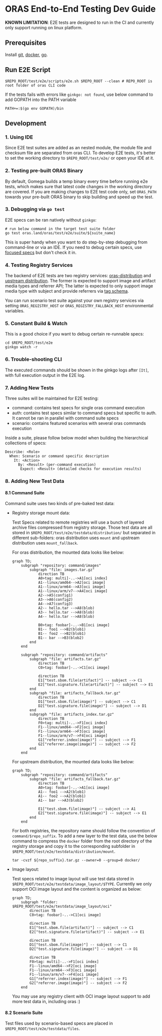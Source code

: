 # ORAS End-to-End Testing Dev Guide
**KNOWN LIMITATION**: E2E tests are designed to run in the CI and currently only support running on linux platform.
## Prerequisites
Install [git](https://git-scm.com/download/linux), [docker](https://docs.docker.com/desktop/install/linux-install), [go](https://go.dev/doc/install).

## Run E2E Script
```shell
$REPO_ROOT/test/e2e/scripts/e2e.sh $REPO_ROOT --clean # REPO_ROOT is root folder of oras CLI code
```

If the tests fails with errors like `ginkgo: not found`, use below command to add GOPATH into the PATH variable
```shell
PATH+=:$(go env GOPATH)/bin
```

## Development
### 1. Using IDE
Since E2E test suites are added as an nested module, the module file and checksum file are separated from oras CLI. To develop E2E tests, it's better to set the working directory to `$REPO_ROOT/test/e2e/` or open your IDE at it.

### 2. Testing pre-built ORAS Binary
By default, Gomega builds a temp binary every time before running e2e tests, which makes sure that latest code changes in the working directory are covered. If you are making changes to E2E test code only, set `ORAS_PATH` towards your pre-built ORAS binary to skip building and speed up the test.

### 3. Debugging via `go test`
E2E specs can be ran natively without `ginkgo`:
```shell
# run below command in the target test suite folder
go test oras.land/oras/test/e2e/suite/${suite_name}
```
This is super handy when you want to do step-by-step debugging from command-line or via an IDE. If you need to debug certain specs, use [focused specs](https://onsi.github.io/ginkgo/#focused-specs) but don't check it in.

### 4. Testing Registry Services
The backend of E2E tests are two registry services: [oras-distribution](https://github.com/oras-project/distribution) and [upstream distribution](https://github.com/distribution/distribution). The former is expected to support image and artifact media types and referrer API; The latter is expected to only support image media type with subject and provide referrers via [tag schema](https://github.com/opencontainers/distribution-spec/blob/v1.1.0-rc1/spec.md#referrers-tag-schema). 

You can run scenario test suite against your own registry services via setting `ORAS_REGISTRY_HOST` or `ORAS_REGISTRY_FALLBACK_HOST` environmental variables.

### 5. Constant Build & Watch
This is a good choice if you want to debug certain re-runnable specs:
```shell
cd $REPO_ROOT/test/e2e
ginkgo watch -r
```

### 6. Trouble-shooting CLI
The executed commands should be shown in the ginkgo logs after `[It]`, with full execution output in the E2E log.

### 7. Adding New Tests
Three suites will be maintained for E2E testing:
- command: contains test specs for single oras command execution
- auth: contains test specs similar to command specs but specific to auth. It cannot be ran in parallel with command suite specs
- scenario: contains featured scenarios with several oras commands execution

Inside a suite, please follow below model when building the hierarchical collections of specs:
```
Describe: <Role>
  When: Scenario or command specific description
    It: <Action>
      By: <Result> (per-command execution)
       Expect: <Result> (detailed checks for execution results)
```

### 8. Adding New Test Data

#### 8.1 Command Suite
Command suite uses two kinds of pre-baked test data:
  - Registry storage mount data:

    Test Specs related to remote registries will use a bunch of layered archive files compressed from registry storage. Those test data are all stored in `$REPO_ROOT/test/e2e/testdata/distribution/` but separated in different sub-folders: oras distribution uses `mount` and upstream distribution uses `mount_fallback`.

    For oras distribution, the mounted data looks like below:
    ```mermaid
    graph TD;
        subgraph "repository: command/images"
            subgraph "file: images.tar.gz"
                direction TB
                A0>tag: multi]-..->A1[oci index]
                A1--linux/amd64-->A2[oci image]
                A1--linux/arm64-->A3[oci image]
                A1--linux/arm/v7-->A4[oci image]
                A2-->A5(config1)
                A3-->A6(config2)
                A4-->A7(config3)
                A2-- hello.tar -->A8(blob)
                A3-- hello.tar -->A8(blob)
                A4-- hello.tar -->A8(blob)

                B0>tag: foobar]-..->B1[oci image]
                B1-- foo1 -->B2(blob1)
                B1-- foo2 -->B2(blob1)
                B1-- bar -->B3(blob2)
            end
        end
        
        subgraph "repository: command/artifacts"
            subgraph "file: artifacts.tar.gz"
                direction TB
                C0>tag: foobar]-..->C1[oci image]
                
                direction TB
                E1["test.sbom.file(artifact)"] -- subject --> C1
                E2["test.signature.file(artifact)"] -- subject --> E1
            end
            subgraph "file: artifacts_fallback.tar.gz"
                direction TB
                D1["test.sbom.file(image)"] -- subject --> C1
                D2["test.signature.file(image)"] -- subject --> D1
            end
            subgraph "file: artifacts_index.tar.gz"
                direction TB
                F0>tag: multi]-..->F1[oci index]
                F1--linux/amd64-->F2[oci image]
                F1--linux/arm64-->F3[oci image]
                F1--linux/arm/v7-->F4[oci image]
                G1["referrer.index(image)"] -- subject --> F1
                G2["referrer.image(image)"] -- subject --> F2
            end
        end
    ```
    For upstream distribution, the mounted data looks like below:
    ```mermaid
    graph TD;
        subgraph "repository: command/artifacts"
            subgraph "file: artifacts_fallback.tar.gz"
                direction TB
                A0>tag: foobar]-..->A1[oci image]
                A1-- foo1 -->A2(blob1)
                A1-- foo2 -->A2(blob1)
                A1-- bar -->A3(blob2)

                E1["test.sbom.file(image)"] -- subject --> A1
                E2["test.signature.file(image)"] -- subject --> E1
            end
        end
    ```
    For both registries, the repository name should follow the convention of `command/$repo_suffix`. To add a new layer to the test data, use the below command to compress the `docker` folder from the root directory of the registry storage and copy it to the corresponding subfolder in `$REPO_ROOT/test/e2e/testdata/distribution/mount`.

    ```shell
    tar -cvzf ${repo_suffix}.tar.gz --owner=0 --group=0 docker/
    ```
  - Image layout:

    Test specs related to image layout will use test data stored in  `$REPO_ROOT/test/e2e/testdata/image_layout/$TYPE`. Currently we only support OCI image layout and the content is organized as below:
    ```mermaid
    graph TD;
        subgraph "folder: $REPO_ROOT/test/e2e/testdata/image_layout/oci"
            direction TB
            C0>tag: foobar]-..->C1[oci image]
            
            direction TB
            E1["test.sbom.file(artifact)"] -- subject --> C1
            E2["test.signature.file(artifact)"] -- subject --> E1

            direction TB
            D1["test.sbom.file(image)"] -- subject --> C1
            D2["test.signature.file(image)"] -- subject --> D1

            direction TB
            F0>tag: multi]-..->F1[oci index]
            F1--linux/amd64-->F2[oci image]
            F1--linux/arm64-->F3[oci image]
            F1--linux/arm/v7-->F4[oci image]
            G1["referrer.index(image)"] -- subject --> F1
            G2["referrer.image(image)"] -- subject --> F2
        end
    ```
    You may use any registry client with OCI image layout support to add more test data in, including oras :)

#### 8.2 Scenario Suite
Test files used by scenario-based specs are placed in `$REPO_ROOT/test/e2e/testdata/files`.